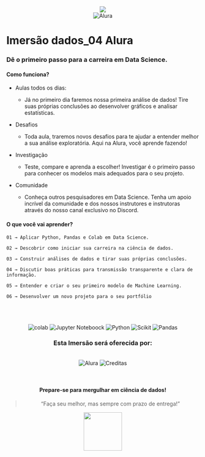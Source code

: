 <div align="center">
    <img src="https://www.alura.com.br/assets/img/imersoes/imersao-dados-3ed/logo-imersao-dados.1647533644.svg" />
    <br/>
    <img 
src="https://www.alura.com.br/assets/img/home/alura-logo.1647533643.svg" alt="Alura" />
</div>

# Imersão dados_04 Alura

### Dê o primeiro passo para a carreira em Data Science.

#### Como funciona?

   - Aulas todos os dias: 
        - Já no primeiro dia faremos nossa primeira análise de dados! Tire suas próprias conclusões ao desenvolver gráficos e analisar estatísticas.
    
   - Desafios
        - Toda aula, traremos novos desafios para te ajudar a entender melhor a sua análise exploratória. Aqui na Alura, você aprende fazendo!

   - Investigação
        - Teste, compare e aprenda a escolher! Investigar é o primeiro passo para conhecer os modelos mais adequados para o seu projeto.
    
   - Comunidade
        - Conheça outros pesquisadores em Data Science. Tenha um apoio incrível da comunidade e dos nossos instrutores e instrutoras através do nosso canal exclusivo no Discord.


#### O que você vai aprender?

    01 → Aplicar Python, Pandas e Colab em Data Science.
    
    02 → Descobrir como iniciar sua carreira na ciência de dados.
    
    03 → Construir análises de dados e tirar suas próprias conclusões.

    04 → Discutir boas práticas para transmissão transparente e clara de informação.

    05 → Entender e criar o seu primeiro modelo de Machine Learning.
    
    06 → Desenvolver um novo projeto para o seu portfólio

<div align="center">    
<br/>
<br/>
<br/>
<img
src="https://alura.com.br/assets/img/imersoes/imersao-dados-3ed/logo-colab-mobile.1647533644.png" alt="colab">
<img src="https://alura.com.br/assets/img/imersoes/imersao-dados-3ed/logo-jupyter-mobile.1647533644.svg" alt="Jupyter Noteboock">
<img
src="https://alura.com.br/assets/img/imersoes/imersao-dados-3ed/logo-python-mobile.1647533644.svg" alt="Python">
<img
src="https://alura.com.br/assets/img/imersoes/imersao-dados-3ed/logo-scikit-learn-mobile.1647533644.svg" alt="Scikit">
<img
src="https://alura.com.br/assets/img/imersoes/imersao-dados-3ed/logo-pandas-mobile.1647533644.svg" alt="Pandas">
<br/>
<section
class="container-wrapper company"><h3 class="section-title --bottom-decoration">Esta Imersão será oferecida por:</h3>
<br/>
<div>
<img
src="https://www.alura.com.br/assets/img/home/alura-logo.1647533643.svg" alt="Alura">
<img
src="https://www.alura.com.br/assets/img/imersoes/imersao-dados/creditas.1651262769.png" alt="Creditas">
</div>
</section>
<br/>
<br/>
<h4>Prepare-se para mergulhar em ciência de dados!</h4>
<blockquote align="center">“Faça seu melhor, mas sempre com prazo de entrega!”</blockquote>
<footer align="center">
<img width="100" src="https://www.alura.com.br/assets/img/imersoes/imersao-dados/logo-mersao.1647533644.svg" />
</footer>
</div>

